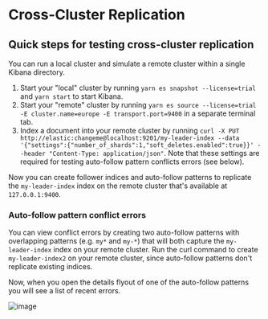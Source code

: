 # Cross-Cluster Replication

## Quick steps for testing cross-cluster replication

You can run a local cluster and simulate a remote cluster within a single Kibana directory.

1. Start your "local" cluster by running `yarn es snapshot --license=trial` and `yarn start` to start Kibana.
2. Start your "remote" cluster by running `yarn es source --license=trial -E cluster.name=europe -E transport.port=9400` in a separate terminal tab.
3. Index a document into your remote cluster by running `curl -X PUT http://elastic:changeme@localhost:9201/my-leader-index --data '{"settings":{"number_of_shards":1,"soft_deletes.enabled":true}}' --header "Content-Type: application/json"`.
Note that these settings are required for testing auto-follow pattern conflicts errors (see below).

Now you can create follower indices and auto-follow patterns to replicate the `my-leader-index`
index on the remote cluster that's available at `127.0.0.1:9400`.

### Auto-follow pattern conflict errors

You can view conflict errors by creating two auto-follow patterns with overlapping patterns (e.g. `my*` and `my-*`) that will both capture the `my-leader-index` index on your remote cluster. Run the curl command to create `my-leader-index2` on your remote cluster, since auto-follow patterns don't replicate existing indices.

Now, when you open the details flyout of one of the auto-follow patterns you will see a list of recent errors.  

![image](https://user-images.githubusercontent.com/1238659/79623769-e879b800-80d2-11ea-906d-0b2d6637c3a3.png)